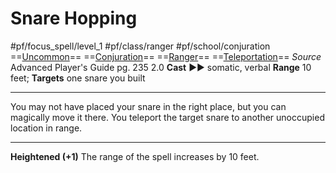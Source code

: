 # Snare Hopping
#pf/focus_spell/level_1 #pf/class/ranger #pf/school/conjuration 
==[Uncommon](../../../Traits/Uncommon.md)== ==[Conjuration](../../../Traits/Conjuration.md)== ==[Ranger](../../../Traits/Ranger.md)== ==[Teleportation](../../../Traits/Teleportation.md)==
*Source* Advanced Player's Guide pg. 235 2.0
**Cast** ►► somatic, verbal
**Range** 10 feet; **Targets** one snare you built

---
You may not have placed your snare in the right place, but you can magically move it there. You teleport the target snare to another unoccupied location in range.

<hr>

**Heightened (+1)** The range of the spell increases by 10 feet.